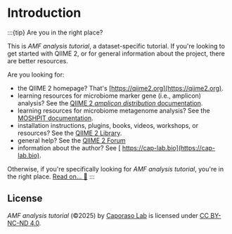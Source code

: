 # Introduction

:::{tip} Are you in the right place?

This is *AMF analysis tutorial*, a dataset-specific tutorial.
If you're looking to get started with QIIME 2, or for general information about the project, there are better resources.

Are you looking for:
- the QIIME 2 homepage? That's [https://qiime2.org](https://qiime2.org).
- learning resources for microbiome marker gene (i.e., amplicon) analysis? See the [QIIME 2 *amplicon distribution* documentation](https://amplicon-docs.readthedocs.io).
- learning resources for microbiome metagenome analysis? See the [MOSHPIT documentation](https://moshpit.readthedocs.io).
- installation instructions, plugins, books, videos, workshops, or resources? See the [QIIME 2 Library](https://library.qiime2.org).
- general help? See the [QIIME 2 Forum](https://forum.qiime2.org)
- information about the author? See [ https://cap-lab.bio](https://cap-lab.bio).

Otherwise, if you're specifically looking for *AMF analysis tutorial*, you're in the right place.
[Read on... 📖](#tutorial)
:::

## License

 *AMF analysis tutorial* (©2025) by [Caporaso Lab](https://cap-lab.bio) is licensed under [CC BY-NC-ND 4.0](https://creativecommons.org/licenses/by-nc-nd/4.0/deed.en).
